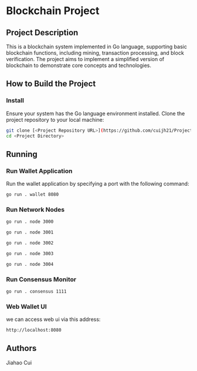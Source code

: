 
# Blockchain Project

## Project Description
This is a blockchain system implemented in Go language, supporting basic blockchain functions, including mining, transaction processing, and block verification. The project aims to implement a simplified version of blockchain to demonstrate core concepts and technologies.

## How to Build the Project

### Install
Ensure your system has the Go language environment installed. Clone the project repository to your local machine:

```bash
git clone [<Project Repository URL>](https://github.com/cuijh21/Project2.git)
cd <Project Directory>
```

## Running



### Run Wallet Application
Run the wallet application by specifying a port with the following command:

```bash
go run . wallet 8080
```

### Run Network Nodes
```bash
go run . node 3000
```

```bash
go run . node 3001
```

```bash
go run . node 3002
```
```bash
go run . node 3003
```
```bash
go run . node 3004
```

### Run Consensus Monitor

```bash
go run . consensus 1111
```

### Web Wallet UI

we can access web ui via this address:

```bash
http://localhost:8080
```


## Authors
Jiahao Cui

